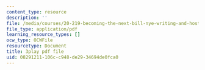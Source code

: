 ```yaml
---
content_type: resource
description: ''
file: /media/courses/20-219-becoming-the-next-bill-nye-writing-and-hosting-the-educational-show-january-iap-2015/08291211106cc948de2934694de0fca0_AjK2zF9yN0k.pdf
file_type: application/pdf
learning_resource_types: []
ocw_type: OCWFile
resourcetype: Document
title: 3play pdf file
uid: 08291211-106c-c948-de29-34694de0fca0
---
```

